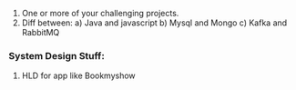 1. One or more of your challenging projects.
2. Diff between:
    a) Java and javascript
    b) Mysql and Mongo
    c) Kafka and RabbitMQ



### System Design Stuff:
1. HLD for app like Bookmyshow
